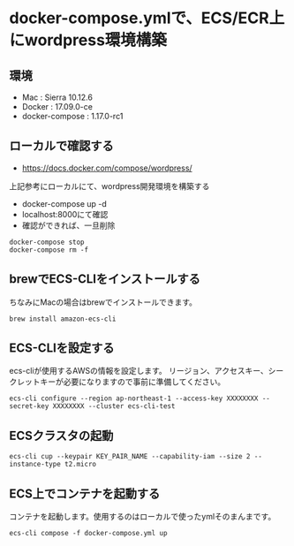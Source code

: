 # docker-compose.ymlで、ECS/ECR上にwordpress環境構築

## 環境

- Mac : Sierra 10.12.6
- Docker : 17.09.0-ce
- docker-compose : 1.17.0-rc1

## ローカルで確認する

- https://docs.docker.com/compose/wordpress/

上記参考にローカルにて、wordpress開発環境を構築する

- docker-compose up -d
- localhost:8000にて確認
- 確認ができれば、一旦削除

```shell
docker-compose stop
docker-compose rm -f
```

##  brewでECS-CLIをインストールする
ちなみにMacの場合はbrewでインストールできます。

```shell
brew install amazon-ecs-cli
```

## ECS-CLIを設定する
ecs-cliが使用するAWSの情報を設定します。
リージョン、アクセスキー、シークレットキーが必要になりますので事前に準備してください。

```shell
ecs-cli configure --region ap-northeast-1 --access-key XXXXXXXX --secret-key XXXXXXXX --cluster ecs-cli-test
```

## ECSクラスタの起動

```shell
ecs-cli cup --keypair KEY_PAIR_NAME --capability-iam --size 2 --instance-type t2.micro
```

## ECS上でコンテナを起動する
コンテナを起動します。使用するのはローカルで使ったymlそのまんまです。

```shell
ecs-cli compose -f docker-compose.yml up
```
